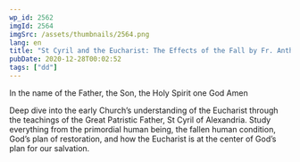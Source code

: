 ```yaml
---
wp_id: 2562
imgId: 2564
imgSrc: /assets/thumbnails/2564.png
lang: en
title: "St Cyril and the Eucharist: The Effects of the Fall by Fr. Anthony Mourad"
pubDate: 2020-12-28T00:02:52
tags: ["dd"]
---
```

<!-- page: 6 -->

<p>In the name of the Father, the Son, the Holy Spirit one God Amen</p>
<p>Deep dive into the early Church’s understanding of the Eucharist through the teachings of the Great Patristic Father, St Cyril of Alexandria. Study everything from the primordial human being, the fallen human condition, God’s plan of restoration, and how the Eucharist is at the center of God’s plan for our salvation.</p>
